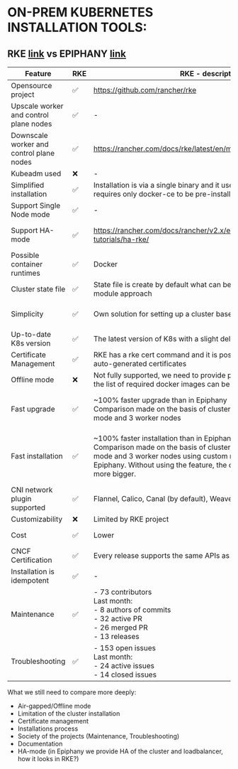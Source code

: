 # ON-PREM KUBERNETES INSTALLATION TOOLS:

## RKE [link](https://github.com/rancher/rke) vs EPIPHANY [link](https://github.com/epiphany-platform/epiphany)

| Feature                                  | RKE                | RKE - description  | Epiphany           | Epiphany - description    |
| ---------------------------------------- | ------------------ | -------------------| ------------------ | ------------------------- |
| Opensource project                       | :white_check_mark: | https://github.com/rancher/rke | :white_check_mark: | https://github.com/epiphany-platform/epiphany |
| Upscale worker and control plane nodes   | :white_check_mark: | -                  | :white_check_mark: | -                         |
| Downscale worker and control plane nodes | :white_check_mark: | https://rancher.com/docs/rke/latest/en/managing-clusters/ | :x: | - |
| Kubeadm used                             | :x:                | -                  | :white_check_mark: | - |
| Simplified installation                  | :white_check_mark: | Installation is via a single binary and it uses a single YAML file, requires only docker-ce to be pre-installed | :white_check_mark: | |
| Support Single Node mode                 | :white_check_mark: | -                  | :white_check_mark: | - |
| Support HA-mode                          | :white_check_mark: | https://rancher.com/docs/rancher/v2.x/en/installation/resources/k8s-tutorials/ha-rke/ | :white_check_mark: | https://github.com/epiphany-platform/epiphany/blob/develop/docs/design-docs/kubernetes-ha/kubernetes-ha.md |
| Possible container runtimes              | :white_check_mark: | Docker | :white_check_mark: | Docker |
| Cluster state file                       | :white_check_mark: | State file is create by default what can be very useful in case of module approach | :x: | - |
| Simplicity                               | :white_check_mark: | Own solution for setting up a cluster based on the GO language | :x: | Complex solution for setting up a cluster based on python language, ansible tool (stateless) and kubeadm |
| Up-to-date K8s version                   | :white_check_mark: | The latest version of K8s with a slight delay | :x: | Usually two minor version behind the upstream version |
| Certificate Management                   | :white_check_mark: | RKE has a rke cert command and it is possible to easily rotate the auto-generated certificates | :x: ? | Epiphany generate custom certification for long time period |
| Offline mode                             | :x: | Not fully supported, we need to provide private Docker registry and the list of required docker images can be easily obtained | :white_check_mark: | - |
| Fast upgrade                             | :white_check_mark: | ~100% faster upgrade than in Epiphany<br /> Comparison made on the basis of cluster with 3 master nodes in HA-mode and 3 worker nodes  | :x: | ~100% longer upgrade than in RKE<br /> Comparison made on the basis of cluster with 3 master nodes in HA-mode and 3 worker nodes |
| Fast installation                        | :white_check_mark: | ~100% faster installation than in Epiphany<br /> Comparison made on the basis of cluster with 3 master nodes in HA-mode and 3 worker nodes using custom repository feature in Epiphany. Without using the feature, the difference will me even much more bigger. | :x: | ~100% longer installation than in RKE<br /> Comparison made on the basis of cluster with 3 master nodes in HA-mode and 3 worker nodes using custom repository feature in Epiphany. Without using the feature, the difference will me even much more bigger. |
| CNI network plugin supported             | :white_check_mark: | Flannel, Calico, Canal (by default), Weave | :white_check_mark: | Flannel, Calico, Canal |
| Customizability                          | :x: | Limited by RKE project | :white_check_mark: | Totally customizable |
| Cost                                     | :white_check_mark: | Lower | :x: | Higher - Epiphany team need to mantain all the code and upgrades
| CNCF Certification                       | :white_check_mark: | Every release supports the same APIs as upstream Kubernetes | :white_check_mark: | Every release supports the same APIs as upstream Kubernetes |
| Installation is idempotent               | :white_check_mark: | - | :white_check_mark: | - |
| Maintenance                              | :white_check_mark: | - 73 contributors<br /> Last month:<br /> - 8 authors of commits<br /> - 32 active PR<br /> - 26 merged PR<br /> - 13 releases | :white_check_mark: | - 23 contributors<br /> Last month:<br /> - 6 authors of commits<br /> - 36 active PR<br /> - 29 merged PR<br /> - 1 release |
| Troubleshooting                          | :white_check_mark: | - 153 open issues<br /> Last month:<br /> - 24 active issues<br /> - 14 closed issues | :white_check_mark: | - 298 open issues<br /> Last month:<br /> - 43 active issues<br /> - 18 closed issues |


What we still need to compare more deeply: 
- Air-gapped/Offline mode
- Limitation of the cluster installation 
- Certificate management
- Installations process
- Society of the projects (Maintenance, Troubleshooting)
- Documentation
- HA-mode (in Epiphany we provide HA of the cluster and loadbalancer, how it looks in RKE?)